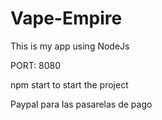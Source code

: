 # Vape-Empire

This is my app using NodeJs

PORT: 8080

npm start to start the project

Paypal para las pasarelas de pago

